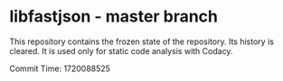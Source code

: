 # libfastjson - master branch

This repository contains the frozen state of the repository.
Its history is cleared. It is used only for static code
analysis with Codacy.

Commit Time: 1720088525